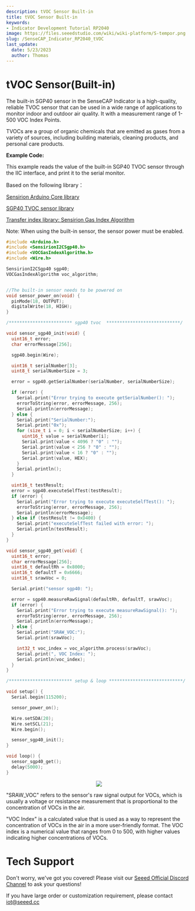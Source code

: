 ```yaml
---
description: tVOC Sensor Built-in
title: tVOC Sensor Built-in
keywords:
- Indicator Development Tutorial RP2040
image: https://files.seeedstudio.com/wiki/wiki-platform/S-tempor.png
slug: /SenseCAP_Indicator_RP2040_tVOC
last_update:
  date: 5/23/2023
  author: Thomas
---
```

# **tVOC Sensor(Built-in)**

The built-in SGP40 sensor in the SenseCAP Indicator is a high-quality, reliable TVOC sensor that can be used in a wide range of applications to monitor indoor and outdoor air quality. It with a measurement range of 1-500 VOC Index Points.

TVOCs are a group of organic chemicals that are emitted as gases from a variety of sources, including building materials, cleaning products, and personal care products.


**Example Code:**

This example reads the value of the built-in SGP40 TVOC sensor through the IIC interface, and print it to the serial monitor.

Based on the following library：

[Sensirion Arduino Core library](https://github.com/Sensirion/arduino-core/)

[SGP40 TVOC sensor library](https://github.com/Sensirion/arduino-i2c-sgp40)

[Transfer index library: Sensirion Gas Index Algorithm](https://github.com/Sensirion/arduino-gas-index-algorithm)

Note: When using the built-in sensor, the sensor power must be enabled.

```cpp
#include <Arduino.h>
#include <SensirionI2CSgp40.h>
#include <VOCGasIndexAlgorithm.h>
#include <Wire.h>

SensirionI2CSgp40 sgp40;
VOCGasIndexAlgorithm voc_algorithm;


//The built-in sensor needs to be powered on
void sensor_power_on(void) {
  pinMode(18, OUTPUT);
  digitalWrite(18, HIGH);
}

/************************ sgp40 tvoc  ****************************/

void sensor_sgp40_init(void) {
  uint16_t error;
  char errorMessage[256];

  sgp40.begin(Wire);

  uint16_t serialNumber[3];
  uint8_t serialNumberSize = 3;

  error = sgp40.getSerialNumber(serialNumber, serialNumberSize);

  if (error) {
    Serial.print("Error trying to execute getSerialNumber(): ");
    errorToString(error, errorMessage, 256);
    Serial.println(errorMessage);
  } else {
    Serial.print("SerialNumber:");
    Serial.print("0x");
    for (size_t i = 0; i < serialNumberSize; i++) {
      uint16_t value = serialNumber[i];
      Serial.print(value < 4096 ? "0" : "");
      Serial.print(value < 256 ? "0" : "");
      Serial.print(value < 16 ? "0" : "");
      Serial.print(value, HEX);
    }
    Serial.println();
  }

  uint16_t testResult;
  error = sgp40.executeSelfTest(testResult);
  if (error) {
    Serial.print("Error trying to execute executeSelfTest(): ");
    errorToString(error, errorMessage, 256);
    Serial.println(errorMessage);
  } else if (testResult != 0xD400) {
    Serial.print("executeSelfTest failed with error: ");
    Serial.println(testResult);
  }
}

void sensor_sgp40_get(void) {
  uint16_t error;
  char errorMessage[256];
  uint16_t defaultRh = 0x8000;
  uint16_t defaultT = 0x6666;
  uint16_t srawVoc = 0;

  Serial.print("sensor sgp40: ");

  error = sgp40.measureRawSignal(defaultRh, defaultT, srawVoc);
  if (error) {
    Serial.print("Error trying to execute measureRawSignal(): ");
    errorToString(error, errorMessage, 256);
    Serial.println(errorMessage);
  } else {
    Serial.print("SRAW_VOC:");
    Serial.print(srawVoc);

    int32_t voc_index = voc_algorithm.process(srawVoc);
    Serial.print(", VOC Index: ");
    Serial.println(voc_index);
  }
}

/************************ setup & loop ****************************/

void setup() {
  Serial.begin(115200);

  sensor_power_on();

  Wire.setSDA(20);
  Wire.setSCL(21);
  Wire.begin();

  sensor_sgp40_init();
}

void loop() {
  sensor_sgp40_get();
  delay(5000);
}

```

<div align="center"><img width={800} src="https://files.seeedstudio.com/wiki/SenseCAP/SenseCAP_Indicator/tvoc.png"/></div>

"SRAW_VOC" refers to the sensor's raw signal output for VOCs, which is usually a voltage or resistance measurement that is proportional to the concentration of VOCs in the air.

"VOC Index" is a calculated value that is used as a way to represent the concentration of VOCs in the air in a more user-friendly format. The VOC index is a numerical value that ranges from 0 to 500, with higher values indicating higher concentrations of VOCs.



# **Tech Support**

Don't worry, we've got you covered! Please visit our [Seeed Official Discord Channel](https://discord.gg/sensecap) to ask your questions!

If you have large order or customization requirement, please contact iot@seeed.cc
